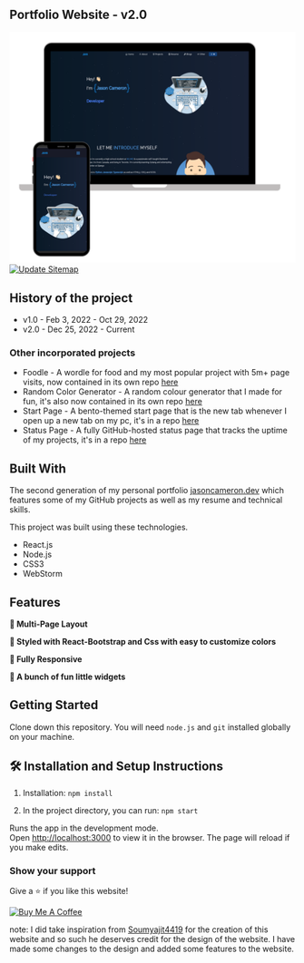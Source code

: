 <h2>
  Portfolio Website - v2.0<br/>
</h2>
<div>
  <img alt="Demo" src="./.github/Images/readme-img1.png" />
</div>
<a href="https://github.com/JasonLovesDoggo/JasonLovesDoggo.github.io/actions/workflows/UpdateSitemap.yml"><img src="https://github.com/JasonLovesDoggo/JasonLovesDoggo.github.io/actions/workflows/UpdateSitemap.yml/badge.svg" alt="Update Sitemap"></a>

<br/>

## History of the project

- v1.0 - Feb 3, 2022 - Oct 29, 2022
- v2.0 - Dec 25, 2022 - Current

### Other incorporated projects

- Foodle - A wordle for food and my most popular project with 5m+ page visits, now contained in its own repo [here](https://github.com/JasonLovesDoggo/foodle)
- Random Color Generator - A random colour generator that I made for fun, it's also now contained in its own repo [here](https://github.com/JasonLovesDoggo/random-color)
- Start Page - A bento-themed start page that is the new tab whenever I open up a new tab on my pc, it's in a repo [here](https://github.com/JasonLovesDoggo/StartPage)
- Status Page - A fully GitHub-hosted status page that tracks the uptime of my projects, it's in a repo [here](https://github.com/JasonLovesDoggo/status)

## Built With

The second generation of my personal portfolio <a href="https://jasoncameron.dev/" target="_blank">jasoncameron.dev</a>
which features some of my GitHub projects as well as my resume and technical skills.<br/>

This project was built using these technologies.

- React.js
- Node.js
- CSS3
- WebStorm

## Features

**📖 Multi-Page Layout**

**🎨 Styled with React-Bootstrap and Css with easy to customize colors**

**📱 Fully Responsive**

**📝 A bunch of fun little widgets**

## Getting Started

Clone down this repository. You will need `node.js` and `git` installed globally on your machine.

## 🛠 Installation and Setup Instructions

1. Installation: `npm install`

2. In the project directory, you can run: `npm start`

Runs the app in the development mode.\
Open [http://localhost:3000](http://localhost:3000) to view it in the browser.
The page will reload if you make edits.

### Show your support

Give a ⭐ if you like this website!

<a href="https://www.buymeacoffee.com/JasonLovesDoggo" target="_blank"><img src="https://cdn.buymeacoffee.com/buttons/v2/default-blue.png" alt="Buy Me A Coffee" height= "60px" width= "217px" ></a>

note: I did take inspiration from [Soumyajit4419](https://github.com/soumyajit4419/Portfolio) for the creation of this
website and so such he deserves credit for the design of the website. I have made some changes to the design and added
some features to the website.
